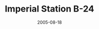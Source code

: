 ---
mission_id: space
slug: "imperial-station-b-24"
editorsChoice:
title: "Imperial Station B-24"
authors:
    - "Geoffrey Simpson"
date: 2005-08-18
filename: "/missions/space.zip"
description: "After a covert mission Kyle and Jan find themselves caught in an Imperial tractor beam and drawn into station B-24 for a routine security search."
cover:
levelReplaced: SECBASE
difficulty: yes
bm:	yes
fme: yes
wax: yes
three_do: yes
voc: yes
gmd: no
vue: yes
lfd: yes
base: "New level from scratch" 
editors: "Dark Forge"

---